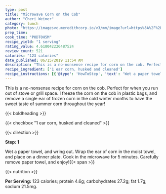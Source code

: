 ```yaml
---
type: post
title: "Microwave Corn on the Cob"
author: "Cheri Weiner"
category: lunch
photo: "https://imagesvc.meredithcorp.io/v3/mm/image?url=https%3A%2F%2Fimages.media-allrecipes.com%2Fuserphotos%2F838726.jpg"
prep_time: 
cook_time: "P0DT0H5M"
recipe_yield: "1 serving"
rating_value: 4.618042226487524
review_count: 521
calories: "123 calories"
date_published: 06/15/2019 11:54 AM
description: "This is a no-nonsense recipe for corn on the cob. Perfect for when you run out of stove or grill space. I freeze the corn on the cob in plastic bags, and remove a single ear of frozen corn in the cold winter months to have the sweet taste of summer corn throughout the year!"
recipe_ingredient: ['1 ear corn, husked and cleaned']
recipe_instructions: [{'@type': 'HowToStep', 'text': 'Wet a paper towel, and wring out. Wrap the ear of corn in the moist towel, and place on a dinner plate. Cook in the microwave for 5 minutes. Carefully remove paper towel, and enjoy!\n'}]
---
```


This is a no-nonsense recipe for corn on the cob. Perfect for when you run out of stove or grill space. I freeze the corn on the cob in plastic bags, and remove a single ear of frozen corn in the cold winter months to have the sweet taste of summer corn throughout the year! 

{{< boldheading >}}

{{< checkbox "1 ear corn, husked and cleaned" >}}


{{< direction >}}

**Step: 1**

Wet a paper towel, and wring out. Wrap the ear of corn in the moist towel, and place on a dinner plate. Cook in the microwave for 5 minutes. Carefully remove paper towel, and enjoy!{{< span >}}

{{< nutrition >}}

**Per Serving:** 123 calories; protein 4.6g; carbohydrates 27.2g; fat 1.7g; sodium 21.5mg.